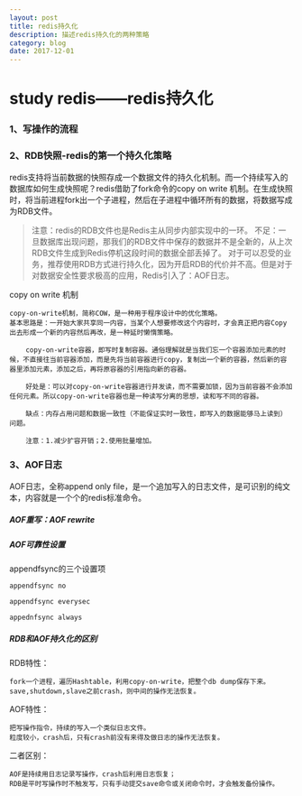```yaml
---
layout: post
title: redis持久化
description: 描述redis持久化的两种策略
category: blog
date: 2017-12-01
---
```


# study redis——redis持久化

### 1、写操作的流程

### 2、RDB快照-redis的第一个持久化策略

redis支持将当前数据的快照存成一个数据文件的持久化机制。而一个持续写入的数据库如何生成快照呢？redis借助了fork命令的copy on write 机制。在生成快照时，将当前进程fork出一个子进程，然后在子进程中循环所有的数据，将数据写成为RDB文件。

> 注意：redis的RDB文件也是Redis主从同步内部实现中的一环。
不足：一旦数据库出现问题，那我们的RDB文件中保存的数据并不是全新的，从上次RDB文件生成到Redis停机这段时间的数据全部丢掉了。
对于可以忍受的业务，推荐使用RDB方式进行持久化，因为开启RDB的代价并不高。但是对于对数据安全性要求极高的应用，Redis引入了：AOF日志。

copy on write 机制
    
    copy-on-write机制，简称COW，是一种用于程序设计中的优化策略。
    基本思路是：一开始大家共享同一内容，当某个人想要修改这个内容时，才会真正把内容Copy出去形成一个新的内容然后再改，是一种延时懒惰策略。
        
        copy-on-write容器，即写时复制容器。通俗理解就是当我们忘一个容器添加元素的时候，不直接往当前容器添加，而是先将当前容器进行copy，复制出一个新的容器，然后新的容器里添加元素，添加之后，再将原容器的引用指向新的容器。
        
        好处是：可以对copy-on-write容器进行并发读，而不需要加锁，因为当前容器不会添加任何元素。所以copy-on-write容器也是一种读写分离的思想，读和写不同的容器。
        
        缺点：内存占用问题和数据一致性（不能保证实时一致性，即写入的数据能够马上读到）问题。
        
        注意：1.减少扩容开销；2.使用批量增加。
        
### 3、AOF日志

AOF日志，全称append only file，是一个追加写入的日志文件，是可识别的纯文本，内容就是一个个的redis标准命令。

##### AOF重写：AOF rewrite

##### AOF可靠性设置

appendfsync的三个设置项

    appendfsync no
    
    appendfsync everysec
    
    appednfsync always
    
##### RDB和AOF持久化的区别

RDB特性：

    fork一个进程，遍历Hashtable，利用copy-on-write，把整个db dump保存下来。
    save,shutdown,slave之前crash，则中间的操作无法恢复。
    
AOF特性：

    把写操作指令，持续的写入一个类似日志文件。
    粒度较小，crash后，只有crash前没有来得及做日志的操作无法恢复。
    
二者区别：
    
    AOF是持续用日志记录写操作，crash后利用日志恢复；
    RDB是平时写操作时不触发写，只有手动提交save命令或关闭命令时，才会触发备份操作。
    

    
    



